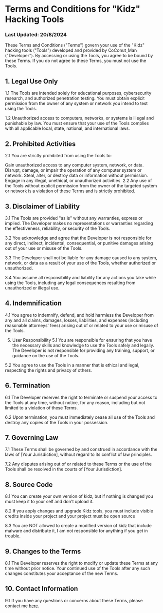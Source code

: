 # Terms and Conditions for "Kidz" Hacking Tools
### Last Updated: 20/8/2024

These Terms and Conditions ("Terms") govern your use of the "Kidz" hacking tools ("Tools") developed and provided by CoConut_Man ("Developer"). By accessing or using the Tools, you agree to be bound by these Terms. If you do not agree to these Terms, you must not use the Tools.

## 1. Legal Use Only
1.1 The Tools are intended solely for educational purposes, cybersecurity research, and authorized penetration testing. You must obtain explicit permission from the owner of any system or network you intend to test using the Tools.

1.2 Unauthorized access to computers, networks, or systems is illegal and punishable by law. You must ensure that your use of the Tools complies with all applicable local, state, national, and international laws.

## 2. Prohibited Activities
2.1 You are strictly prohibited from using the Tools to:

Gain unauthorized access to any computer system, network, or data.
Disrupt, damage, or impair the operation of any computer system or network.
Steal, alter, or destroy data or information without permission.
Engage in any illegal, unethical, or unauthorized activities.
2.2 Any use of the Tools without explicit permission from the owner of the targeted system or network is a violation of these Terms and is strictly prohibited.

## 3. Disclaimer of Liability
3.1 The Tools are provided "as is" without any warranties, express or implied. The Developer makes no representations or warranties regarding the effectiveness, reliability, or security of the Tools.

3.2 You acknowledge and agree that the Developer is not responsible for any direct, indirect, incidental, consequential, or punitive damages arising out of your use or misuse of the Tools.

3.3 The Developer shall not be liable for any damage caused to any system, network, or data as a result of your use of the Tools, whether authorized or unauthorized.

3.4 You assume all responsibility and liability for any actions you take while using the Tools, including any legal consequences resulting from unauthorized or illegal use.

## 4. Indemnification
4.1 You agree to indemnify, defend, and hold harmless the Developer from any and all claims, damages, losses, liabilities, and expenses (including reasonable attorneys' fees) arising out of or related to your use or misuse of the Tools.

5. User Responsibility
5.1 You are responsible for ensuring that you have the necessary skills and knowledge to use the Tools safely and legally. The Developer is not responsible for providing any training, support, or guidance on the use of the Tools.

5.2 You agree to use the Tools in a manner that is ethical and legal, respecting the rights and privacy of others.

## 6. Termination
6.1 The Developer reserves the right to terminate or suspend your access to the Tools at any time, without notice, for any reason, including but not limited to a violation of these Terms.

6.2 Upon termination, you must immediately cease all use of the Tools and destroy any copies of the Tools in your possession.

## 7. Governing Law
7.1 These Terms shall be governed by and construed in accordance with the laws of [Your Jurisdiction], without regard to its conflict of law principles.

7.2 Any disputes arising out of or related to these Terms or the use of the Tools shall be resolved in the courts of [Your Jurisdiction].

## 8. Source Code
8.1 You can create your own version of kidz, but if nothing is changed you must keep it to your self and don't upload it.

8.2 If you apply changes and upgrade Kidz tools, you must include visible credits inside your project and your project must be open source

8.3 You are NOT allowed to create a modified version of kidz that include malware and distribute it, I am not responsible for anything if you get in trouble.

## 9. Changes to the Terms
8.1 The Developer reserves the right to modify or update these Terms at any time without prior notice. Your continued use of the Tools after any such changes constitutes your acceptance of the new Terms.

## 10. Contact Information
9.1 If you have any questions or concerns about these Terms, please contact me [here](https://discord.com/invite/vS28BFPysH).
